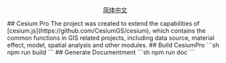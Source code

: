 <p align="center">
  <a href="https://github.com/xtfge/CesiumPro/edit/master/README.md>Elngish</a>
  <a href="https://github.com/xtfge/CesiumPro/edit/master/README_zh.md>简体中文</a>
</p>
## Cesium Pro
The project was created to extend the capabilities of [cesium.js](https://github.com/CesiumGS/cesium), which contains the common functions in GIS related projects, including data source, material effect, model, spatial analysis and other modules.
## Build CesiumPro
```sh
npm run build
```
## Generate Documentment
```sh
npm run doc
```
